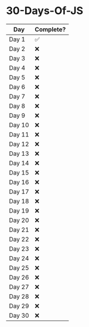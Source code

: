# 30-Days-Of-JS
| Day         | Complete? |
| ----------- | --------- |
| Day 1       |✅        |
| Day 2       |❌        |
| Day 3       |❌        |
| Day 4       |❌        |
| Day 5       |❌        |
| Day 6       |❌        |
| Day 7       |❌        |
| Day 8       |❌        |
| Day 9       |❌        |
| Day 10      |❌        |
| Day 11      |❌        |
| Day 12      |❌        |
| Day 13      |❌        |
| Day 14      |❌        |
| Day 15      |❌        |
| Day 16      |❌        |
| Day 17      |❌        |
| Day 18      |❌        |
| Day 19      |❌        |
| Day 20      |❌        |
| Day 21      |❌        |
| Day 22      |❌        |
| Day 23      |❌        |
| Day 24      |❌        |
| Day 25      |❌        |
| Day 26      |❌        |
| Day 27      |❌        |
| Day 28      |❌        |
| Day 29      |❌        |
| Day 30      |❌        |